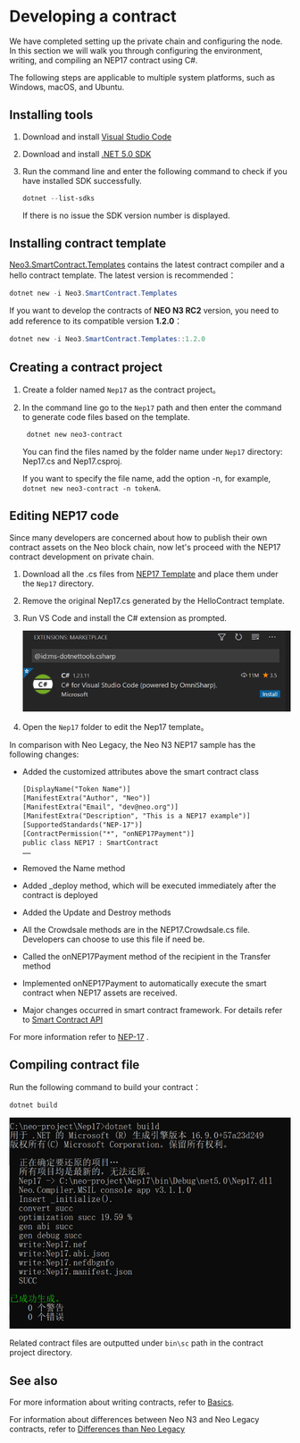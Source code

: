 # Developing a contract

We have completed setting up the private chain and configuring the node. In this section we will walk you through configuring the environment, writing, and compiling an NEP17 contract using C#.

The following steps are applicable to multiple system platforms, such as Windows, macOS, and Ubuntu.

## Installing tools

1. Download and install [Visual Studio Code](https://code.visualstudio.com/Download)

2. Download and install [.NET 5.0 SDK](https://dotnet.microsoft.com/download)

3. Run the command line and enter the following command to check if you have installed SDK successfully. 

   ```powershell
   dotnet --list-sdks
   ```

   If there is no issue the SDK version number is displayed.

## Installing contract template

[Neo3.SmartContract.Templates](https://www.nuget.org/packages/Neo3.SmartContract.Templates/) contains the latest contract compiler and a hello contract template. The latest version is recommended：

```powershell
dotnet new -i Neo3.SmartContract.Templates
```

If you want to develop the contracts of **NEO N3 RC2** version, you need to add reference to its compatible version **1.2.0**：

```powershell
dotnet new -i Neo3.SmartContract.Templates::1.2.0
```

## Creating a contract project

1. Create a folder named `Nep17` as the contract project。

2. In the command line go to the `Nep17` path and then enter the command to generate code files based on the template.

   ```powershell
    dotnet new neo3-contract
   ```
   
   You can find the files named by the folder name under `Nep17` directory: Nep17.cs and Nep17.csproj.
   
   If you want to specify the file name, add the option -n, for example, `dotnet new neo3-contract -n tokenA`.

## Editing NEP17 code

Since many developers are concerned about how to publish their own contract assets on the Neo block chain, now let's proceed with the NEP17 contract development on private chain.

1. Download all the .cs files from [NEP17 Template](https://github.com/neo-project/examples/tree/master/csharp/NEP17) and place them under the  `Nep17` directory.

2. Remove the original Nep17.cs generated by the HelloContract template.

3. Run VS Code and install the C# extension as prompted.

   ![](../../zh-cn/gettingstarted/assets/extension.png)

4. Open the `Nep17` folder to edit the Nep17 template。

In comparison with Neo Legacy, the Neo N3 NEP17 sample has the following changes:

- Added the customized attributes above the smart contract class

  ```
  [DisplayName("Token Name")] 
  [ManifestExtra("Author", "Neo")] 
  [ManifestExtra("Email", "dev@neo.org")] 
  [ManifestExtra("Description", "This is a NEP17 example")] 
  [SupportedStandards("NEP-17")] 
  [ContractPermission("*", "onNEP17Payment")] 
  public class NEP17 : SmartContract 
  …… 
  ```

- Removed the Name method

- Added _deploy method, which will be executed immediately after the contract is deployed

- Added the Update and Destroy methods

- All the Crowdsale methods are in the NEP17.Crowdsale.cs file. Developers can choose to use this file if need be.

- Called the onNEP17Payment method of the recipient in the Transfer method

- Implemented onNEP17Payment to automatically execute the smart contract when NEP17 assets are received.

- Major changes occurred in smart contract framework. For details refer to [Smart Contract API](https://docs.neo.org/docs/en-us/reference/scapi/interop.html)

For more information refer to [NEP-17](https://docs.neo.org/docs/en-us/develop/write/nep17.html) .

## Compiling contract file

Run the following command to build your contract：

```powershell
dotnet build
```

![](../../zh-cn/gettingstarted/assets/build.png)

Related contract files are outputted under `bin\sc` path in the contract project directory.

## See also

For more information about writing contracts, refer to [Basics](../develop/write/basics.md).

For information about differences between Neo N3 and Neo Legacy contracts, refer to [Differences than Neo Legacy](../develop/write/difference.md)

